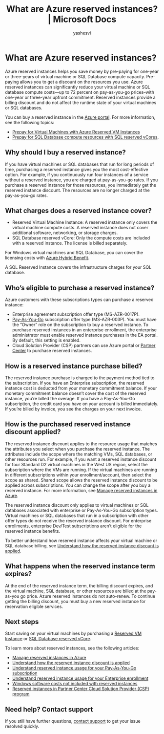 ﻿---
title: What are Azure reserved instances? | Microsoft Docs
description: Learn about Azure reserved instances and pricing to save on your virtual machine and SQL database costs.
services: 'billing'
documentationcenter: ''
author: yashesvi
manager: yashesvi
editor: ''

ms.service: billing
ms.devlang: na
ms.topic: conceptual
ms.tgt_pltfrm: na
ms.workload: na
ms.date: 08/08/2018
ms.author: yashar

---
# What are Azure reserved instances?

Azure reserved instances helps you save money by pre-paying for one-year or three-years of virtual machine or SQL Database compute capacity. Pre-paying allows you to get a discount on the resources you use. Azure reserved instances can significantly reduce your virtual machine or SQL database compute costs—up to 72 percent on pay-as-you-go prices–with one-year or three-year upfront commitment. Reserved instances provide a billing discount and do not affect the runtime state of your virtual machines or SQL databases.

You can buy a reserved instance in the [Azure portal](https://aka.ms/reservations). For more information, see the following topics:

- [Prepay for Virtual Machines with Azure Reserved VM Instances](../virtual-machines/windows/prepay-reserved-vm-instances.md)
- [Prepay for SQL Database compute resources with SQL reserved vCores](../sql-database/sql-database-reserved-instances.md).

## Why should I buy a reserved instance?

If you have virtual machines or SQL databases that run for long periods of time, purchasing a reserved instance gives you the most cost-effective option. For example, if you continuously run four instances of a service without a reserved instance, you are charged at pay-as-you-go rates. If you purchase a reserved instance for those resources, you immediately get the reserved instance discount. The resources are no longer charged at the pay-as-you-go rates.

## What charges does a reserved instance cover?

- Reserved Virtual Machine Instance: A reserved instance only covers the virtual machine compute costs. A reserved instance does not cover additional software, networking, or storage charges.
- SQL Database reserved vCore: Only the compute costs are included with a reserved instance. The license is billed separately.

For Windows virtual machines and SQL Database, you can cover the licensing costs with [Azure Hybrid Benefit](https://azure.microsoft.com/pricing/hybrid-benefit/).

A SQL Reserved Instance covers the infrastructure charges for your SQL database.

## Who’s eligible to purchase a reserved instance?

Azure customers with these subscriptions types can purchase a reserved instance:

- Enterprise agreement subscription offer type (MS-AZR-0017P).
- [Pay-As-You-Go](https://azure.microsoft.com/offers/ms-azr-0003p/) subscription offer type (MS-AZR-003P). You must have the “Owner” role on the subscription to buy a reserved instance. To purchase reserved instances in an enterprise enrollment, the enterprise administrator must enable reserved instance purchases in the EA portal. By default, this setting is enabled.
- Cloud Solution Provider (CSP) partners can use Azure portal or [Partner Center](https://docs.microsoft.com/partner-center/azure-reservations) to purchase reserved instances.

## How is a reserved instance purchase billed?

The reserved instance purchase is charged to the payment method tied to the subscription. If you have an Enterprise subscription, the reserved instance cost is deducted from your monetary commitment balance. If your monetary commitment balance doesn’t cover the cost of the reserved instance, you’re billed the overage. If you have a Pay-As-You-Go subscription, the credit card you have on your account is billed immediately. If you’re billed by invoice, you see the charges on your next invoice.

## How is the purchased reserved instance discount applied?

The reserved instance discount applies to the resource usage that matches the attributes you select when you purchase the reserved instance. The attributes include the scope where the matching VMs, SQL databases, or other resources run. For example, if you want a reserved instance discount for four Standard D2 virtual machines in the West US region, select the subscription where the VMs are running. If the virtual machines are running in different subscriptions within your enrollment/account, then select the scope as shared. Shared scope allows the reserved instance discount to be applied across subscriptions. You can change the scope after you buy a reserved instance. For more information, see [Manage reserved instances in Azure](billing-manage-reserved-vm-instance.md).

The reserved instance discount only applies to virtual machines or SQL databases associated with enterprise or Pay-As-You-Go subscription types. Virtual machines or SQL databases that run in a subscription with other offer types do not receive the reserved instance discount. For enterprise enrollments, enterprise Dev/Test subscriptions aren’t eligible for the reserved instance benefits.

To better understand how reserved instance affects your virtual machine or SQL database billing, see [Understand how the reserved instance discount is applied](billing-understand-vm-reservation-charges.md).

## What happens when the reserved instance term expires?

At the end of the reserved instance term, the billing discount expires, and the virtual machine, SQL database, or other resources are billed at the pay-as-you go price. Azure reserved instances do not auto-renew. To continue getting the billing discount, you must buy a new reserved instance for reservation eligible services.

## Next steps

Start saving on your virtual machines by purchasing a [Reserved VM Instance](../virtual-machines/windows/prepay-reserved-vm-instances.md) or [SQL Database reserved vCore](../sql-database/sql-database-reserved-instances.md).

To learn more about reserved instances, see the following articles:

- [Manage reserved instances in Azure](billing-manage-reserved-vm-instance.md)
- [Understand how the reserved instance discount is applied](billing-understand-vm-reservation-charges.md)
- [Understand reserved instance usage for your Pay-As-You-Go subscription](billing-understand-reserved-instance-usage.md)
- [Understand reserved instance usage for your Enterprise enrollment](billing-understand-reserved-instance-usage-ea.md)
- [Windows software costs not included with reserved instances](billing-reserved-instance-windows-software-costs.md)
- [Reserved instances in Partner Center Cloud Solution Provider (CSP) program](https://docs.microsoft.com/partner-center/azure-reservations)

## Need help? Contact support

If you still have further questions, [contact support](https://portal.azure.com/?#blade/Microsoft_Azure_Support/HelpAndSupportBlade) to get your issue resolved quickly.
